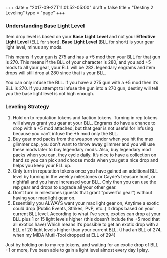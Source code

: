+++
date = "2017-09-27T11:01:52-05:00"
draft = false
title = "Destiny 2 Leveling"
type = "page"
+++

### Understanding Base Light Level
Item drop level is based on your **Base Light Level** and not your **Effective
Light Level** (ELL for short). **Base Light Level** (BLL for short) is your gear
light level, minus any mods.

This means if your gun is 275 and has a +5 mod then your BLL for that gun is 270. 
This means if the BLL of your character is 280, and you add +5 mods to all
your gear, your ELL will be 282. legendary engrams and item drops will still
drop at 280 since that is your BLL.

You can only infuse the BLL. If you have a 275 gun with a +5 mod then it’s BLL
is 270. If you attempt to infuse the gun into a 270 gun, destiny will tell you
the base light level is not high enough.

### Leveling Strategy

1. Hold on to reputation tokens and faction tokens. Turning in rep tokens will
   always grant you gear at your BLL. Engrams do have a chance to drop with a
   +5 mod attached, but that gear is not useful for infusing because you can’t
   infuse the +5 mod only the BLL.
2. Buy gear mod packs from the weapon vendor when you hit the max glimmer cap,
   you don't want to throw away glimmer and you will use these mods later to buy
   legendary mods. Also, buy legendary mod packs when you can, they cycle
   daily. It’s nice to have a collection on hand so you can pick and choose
   mods when you get a nice drop and helps you keep your ELL up.
3.  Only turn in reputation tokens once you have gained an additional BLL level
    by turning in the weekly milestones or Cayde’s treasure hunt, or nightfall
    and you have increased your BLL. Only then you can use the rep gear and drops to
    upgrade all your other gear.
4. Don’t turn in milestones (quests that grant “powerful gear”) without having
   your max light gear on.
5. Essentially you ALWAYS want your max light gear on, Anytime a exotic could
   drop (Public Events, Strikes, PvP, etc..) it drops based on your current BLL
   level. According to what I’ve seen, exotics can drop at your BLL plus 1 or
   15 light levels higher (this doesn’t include the +5 mod that all exotics have)
   Which means it’s possible to get an exotic drop with a ELL of 20 light
   levels higher than your current BLL. (I had an BLL of 274, when my MIDA
   Mutli-Tool dropped at ELL of 294)

Just by holding on to my rep tokens, and waiting for an exotic drop of BLL +1
or more, I’ve been able to gain a light level almost every day I play.


